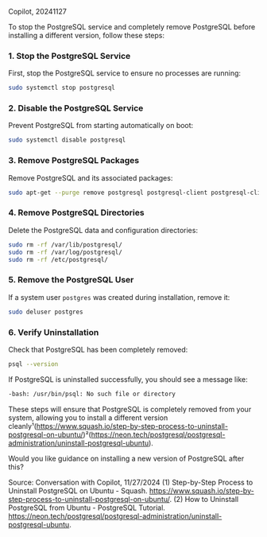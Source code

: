 Copilot, 20241127

To stop the PostgreSQL service and completely remove PostgreSQL before installing a different version, follow these steps:

### 1. Stop the PostgreSQL Service
First, stop the PostgreSQL service to ensure no processes are running:
```bash
sudo systemctl stop postgresql
```

### 2. Disable the PostgreSQL Service
Prevent PostgreSQL from starting automatically on boot:
```bash
sudo systemctl disable postgresql
```

### 3. Remove PostgreSQL Packages
Remove PostgreSQL and its associated packages:
```bash
sudo apt-get --purge remove postgresql postgresql-client postgresql-client-common postgresql-common
```

### 4. Remove PostgreSQL Directories
Delete the PostgreSQL data and configuration directories:
```bash
sudo rm -rf /var/lib/postgresql/
sudo rm -rf /var/log/postgresql/
sudo rm -rf /etc/postgresql/
```

### 5. Remove the PostgreSQL User
If a system user `postgres` was created during installation, remove it:
```bash
sudo deluser postgres
```

### 6. Verify Uninstallation
Check that PostgreSQL has been completely removed:
```bash
psql --version
```
If PostgreSQL is uninstalled successfully, you should see a message like:
```bash
-bash: /usr/bin/psql: No such file or directory
```

These steps will ensure that PostgreSQL is completely removed from your system, allowing you to install a different version cleanly¹(https://www.squash.io/step-by-step-process-to-uninstall-postgresql-on-ubuntu/)²(https://neon.tech/postgresql/postgresql-administration/uninstall-postgresql-ubuntu).

Would you like guidance on installing a new version of PostgreSQL after this?

Source: Conversation with Copilot, 11/27/2024
(1) Step-by-Step Process to Uninstall PostgreSQL on Ubuntu - Squash. https://www.squash.io/step-by-step-process-to-uninstall-postgresql-on-ubuntu/.
(2) How to Uninstall PostgreSQL from Ubuntu - PostgreSQL Tutorial. https://neon.tech/postgresql/postgresql-administration/uninstall-postgresql-ubuntu.
